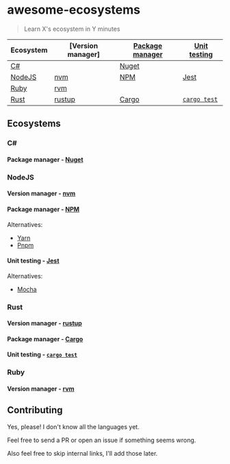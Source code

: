 # awesome-ecosystems

> Learn X's ecosystem in Y minutes

<!-- ecosystems sorted by name -->
<!-- tools sorted by the order they're usually encountered in development process -->

| Ecosystem | [Version manager] | [Package manager] | [Unit testing] |
| --------- | ----------------- | ----------------- | -------------- |
| [C#]      |                   | [Nuget]           |                |
| [NodeJS]  | [nvm]             | [NPM]             | [Jest]         |
| [Ruby]    | [rvm]             |                   |                |
| [Rust]    | [rustup]          | [Cargo]           | [`cargo test`] |

<!-- see also https://en.wikipedia.org/wiki/Programming_tool -->

[Package manager]: https://en.wikipedia.org/wiki/Package_manager
[Unit testing]: https://en.wikipedia.org/wiki/Unit_testing

## Ecosystems

### C#

[C#]: #C#

#### Package manager - [Nuget](https://www.nuget.org/)

[Nuget]: #Package-manager---Nuget

### NodeJS

[NodeJS]: #NodeJS

#### Version manager - [nvm](https://github.com/nvm-sh/nvm)

[nvm]: #Version-manager---nvm

#### Package manager - [NPM](https://www.npmjs.com/)

[NPM]: #Package-manager---NPM

Alternatives:
 - [Yarn](https://yarnpkg.com/)
 - [Pnpm](https://pnpm.js.org/)

#### Unit testing - [Jest](https://jestjs.io/)

[Jest]: #Unit-testing---Jest

Alternatives:
 - [Mocha](https://mochajs.org/)

### Rust

[Rust]: #Rust

#### Version manager - [rustup](https://rustup.rs/)

[rustup]: #Version-manager---rustup

#### Package manager - [Cargo](https://doc.rust-lang.org/stable/cargo/)

[Cargo]: #Package-manager---Cargo

#### Unit testing - [`cargo test`](https://doc.rust-lang.org/rust-by-example/testing/unit_testing.html)

[`cargo test`]: #Unit-testing---cargo-test

### Ruby

[Ruby]: #Ruby

#### Version manager - [rvm](https://rvm.io/)

[rvm]: #Version-manager---rvm

## Contributing

Yes, please! I don't know all the languages yet.

Feel free to send a PR or open an issue if something seems wrong.

Also feel free to skip internal links, I'll add those later.
